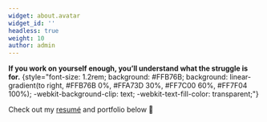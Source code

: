 ```yaml
---
widget: about.avatar
widget_id: ''
headless: true
weight: 10
author: admin
---
```

**If you work on yourself enough, you’ll understand what the struggle is for.**
{style="font-size: 1.2rem; background: #FFB76B; background: linear-gradient(to right, #FFB76B 0%, #FFA73D 30%, #FF7C00 60%, #FF7F04 100%); -webkit-background-clip: text; -webkit-text-fill-color: transparent;"}

Check out my [resumé](/about/) and portfolio below 🥰

